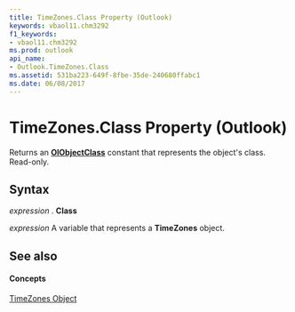 ```yaml
---
title: TimeZones.Class Property (Outlook)
keywords: vbaol11.chm3292
f1_keywords:
- vbaol11.chm3292
ms.prod: outlook
api_name:
- Outlook.TimeZones.Class
ms.assetid: 531ba223-649f-8fbe-35de-240680ffabc1
ms.date: 06/08/2017
---
```



# TimeZones.Class Property (Outlook)

Returns an  **[OlObjectClass](Outlook.OlObjectClass.md)** constant that represents the object's class. Read-only.


## Syntax

 _expression_ . **Class**

 _expression_ A variable that represents a **TimeZones** object.


## See also


#### Concepts


[TimeZones Object](Outlook.TimeZones.md)

